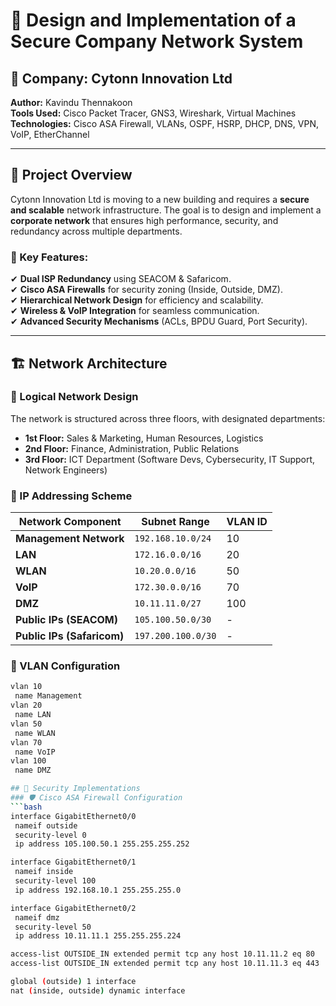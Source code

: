 # 📌 Design and Implementation of a Secure Company Network System

## 🏢 Company: Cytonn Innovation Ltd  
**Author:** Kavindu Thennakoon  
**Tools Used:** Cisco Packet Tracer, GNS3, Wireshark, Virtual Machines  
**Technologies:** Cisco ASA Firewall, VLANs, OSPF, HSRP, DHCP, DNS, VPN, VoIP, EtherChannel  

---

## 📜 Project Overview

Cytonn Innovation Ltd is moving to a new building and requires a **secure and scalable** network infrastructure. The goal is to design and implement a **corporate network** that ensures high performance, security, and redundancy across multiple departments.

### 🔹 Key Features:
✔ **Dual ISP Redundancy** using SEACOM & Safaricom.  
✔ **Cisco ASA Firewalls** for security zoning (Inside, Outside, DMZ).  
✔ **Hierarchical Network Design** for efficiency and scalability.  
✔ **Wireless & VoIP Integration** for seamless communication.  
✔ **Advanced Security Mechanisms** (ACLs, BPDU Guard, Port Security).  

---

## 🏗 Network Architecture

### 📌 Logical Network Design
The network is structured across three floors, with designated departments:  
- **1st Floor:** Sales & Marketing, Human Resources, Logistics  
- **2nd Floor:** Finance, Administration, Public Relations  
- **3rd Floor:** ICT Department (Software Devs, Cybersecurity, IT Support, Network Engineers)  

### 📌 IP Addressing Scheme
| Network Component | Subnet Range | VLAN ID |
|------------------|--------------|---------|
| **Management Network** | `192.168.10.0/24` | 10 |
| **LAN** | `172.16.0.0/16` | 20 |
| **WLAN** | `10.20.0.0/16` | 50 |
| **VoIP** | `172.30.0.0/16` | 70 |
| **DMZ** | `10.11.11.0/27` | 100 |
| **Public IPs (SEACOM)** | `105.100.50.0/30` | - |
| **Public IPs (Safaricom)** | `197.200.100.0/30` | - |

### 📌 VLAN Configuration
```bash
vlan 10
 name Management
vlan 20
 name LAN
vlan 50
 name WLAN
vlan 70
 name VoIP
vlan 100
 name DMZ

## 🔐 Security Implementations
### 🛡 Cisco ASA Firewall Configuration
```bash
interface GigabitEthernet0/0
 nameif outside
 security-level 0
 ip address 105.100.50.1 255.255.255.252

interface GigabitEthernet0/1
 nameif inside
 security-level 100
 ip address 192.168.10.1 255.255.255.0

interface GigabitEthernet0/2
 nameif dmz
 security-level 50
 ip address 10.11.11.1 255.255.255.224

access-list OUTSIDE_IN extended permit tcp any host 10.11.11.2 eq 80
access-list OUTSIDE_IN extended permit tcp any host 10.11.11.3 eq 443

global (outside) 1 interface
nat (inside, outside) dynamic interface


